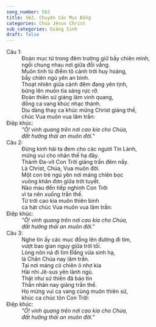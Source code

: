 ```yaml
---
song_number: 562
title: 562. Chuyện Các Mục Đồng
categories: Chúa Jêsus Christ
sub_categories: Giáng Sinh
draft: false
---
```

<dl><dt>Câu 1:</dt><dd data-verse="1">Đoàn mục tử trong đêm trường giữ bầy chiên mình, <br/>ngồi chung nhau nơi giữa đồi vắng. <br/>Muôn tinh tú điểm tô cảnh trời huy hoàng, <br/>bầy chiên ngủ yên an bình. <br/>Thoạt nhiên giữa cảnh đêm đang yên tịnh, <br/>bừng lên muôn tia sáng rực rỡ. <br/>Đoàn thiên sứ giáng lâm vinh quang, <br/>đồng ca vang khúc nhạc thánh. <br/>Dịu dàng thay ca khúc mừng Christ giáng thế, <br/>chúc Vua muôn vua lâm trần: </dd><dt>Điệp khúc:</dt><dd data-chorus="1"><em>"Ô! vinh quang trên nơi cao kia cho Chúa, <br/>đất hưởng thái an muôn đời." </em></dd><dt>Câu 2:</dt><dd data-verse="2">Đừng kinh hãi ta đem cho các ngươi Tin Lành, <br/>mừng vui cho nhân thế hạ đây. <br/>Thành Đa-vít Con Trời giáng trần đêm nầy. <br/>Là Christ, Chúa, Vua muôn đời. <br/>Một con trẻ ngủ yên nơi máng chiên bọc <br/>vuông khăn đơn giữa trời tuyết. <br/>Nào mau đến tiếp nghinh Con Trời <br/>vì ta nên xuống trần thế. <br/>Từ trời cao kia muôn thiên binh <br/>ca hát chúc Vua muôn vua lâm trần: </dd><dt>Điệp khúc:</dt><dd data-chorus="1"><em>"Ô! vinh quang trên nơi cao kia cho Chúa, <br/>đất hưởng thái an muôn đời." </em></dd><dt>Câu 3:</dt><dd data-verse="3">Nghe tin ấy các mục đồng lên đường đi tìm, <br/>vượt bao gian nguy giữa trời tối. <br/>Lòng nôn nả đi tìm Đấng vừa sinh hạ, <br/>là Chân Chúa nay lâm trần. <br/>Tại nơi máng cỏ chiên ô nhơ kia <br/>Hài nhi Jê-sus yên lành ngủ. <br/>Thật như sứ thiên đã báo tin <br/>Thần nhân nay giáng trần thế. <br/>Họ mừng vui ca vang cùng muôn thiên sứ, <br/>khúc ca chúc tôn Con Trời: </dd><dt>Điệp khúc:</dt><dd data-chorus="1"><em>"Ô! vinh quang trên nơi cao kia cho Chúa, <br/>đất hưởng thái an muôn đời." </em></dd></dl>